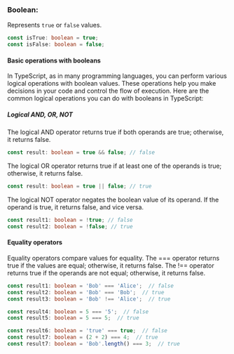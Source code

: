 ### Boolean:

Represents `true` or `false` values.

```ts
const isTrue: boolean = true;
const isFalse: boolean = false;
```

#### Basic operations with booleans

In TypeScript, as in many programming languages, you can perform various logical operations with boolean values. These operations help you make decisions in your code and control the flow of execution. Here are the common logical operations you can do with booleans in TypeScript:

##### Logical AND, OR, NOT

The logical AND operator returns true if both operands are true; otherwise, it returns false.

```ts
const result: boolean = true && false; // false
```

The logical OR operator returns true if at least one of the operands is true; otherwise, it returns false.

```ts
const result: boolean = true || false; // true
```

The logical NOT operator negates the boolean value of its operand. If the operand is true, it returns false, and vice versa.

```ts
const result1: boolean = !true; // false
const result2: boolean = !false; // true
```

#### Equality operators

Equality operators compare values for equality. The === operator returns true if the values are equal; otherwise, it returns false. The !== operator returns true if the operands are not equal; otherwise, it returns false.

```ts
const result1: boolean = 'Bob' === 'Alice';  // false
const result2: boolean = 'Bob' === 'Bob';  // true
const result3: boolean = 'Bob' !== 'Alice';  // true

const result4: boolean = 5 === '5';  // false
const result5: boolean = 5 === 5;  // true

const result6: boolean = 'true' === true;  // false
const result7: boolean = (2 + 2) === 4;  // true
const result7: boolean = 'Bob'.length() === 3;  // true
```